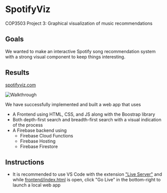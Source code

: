 # SpotifyViz

COP3503 Project 3: Graphical visualization of music recommendations  

## Goals

We wanted to make an interactive Spotify song recommendation system with a strong visual component to keep things interesting.

## Results

[spotifyviz.com](http://spotifyviz.com)

![Walkthrough](/media/spotifyVizWalkthrough.gif)

We have successfully implemented and built a web app that uses

- A Frontend using HTML, CSS, and JS along with the Boostrap library
- Both depth-first search and breadth-first search with a visual indication of the process
- A Firebase backend using
  - Firebase Cloud Functions
  - Firebase Hosting
  - Firebase Firestore
 
## Instructions
- It is recommended to use VS Code with the extension ["Live Server"](https://marketplace.visualstudio.com/items?itemName=ritwickdey.LiveServer) and while [frontend/index.html](https://github.com/Camnewb/SpotifyViz/blob/master/frontend/index.html) is open, click "Go Live" in the bottom-right to launch a local web app

